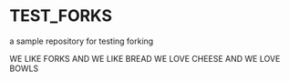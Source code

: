 # TEST_FORKS
a sample repository for testing forking

WE LIKE FORKS AND WE LIKE BREAD
WE LOVE CHEESE AND WE LOVE BOWLS
